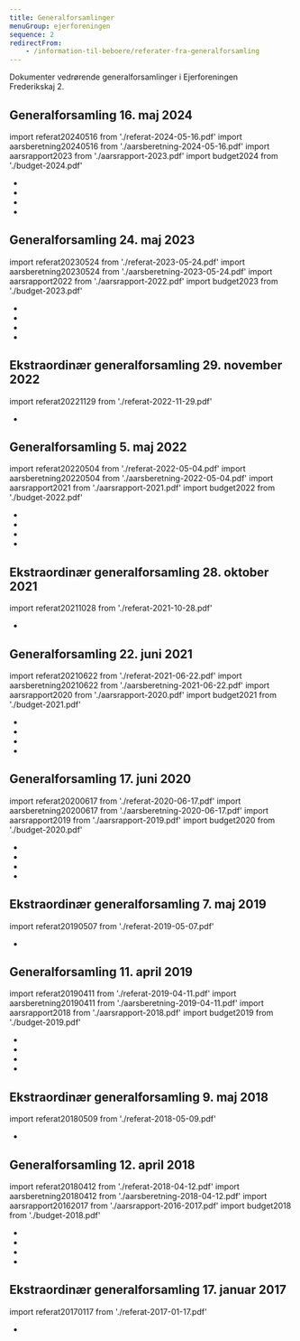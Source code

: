 ```yaml
---
title: Generalforsamlinger
menuGroup: ejerforeningen
sequence: 2
redirectFrom:
    - /information-til-beboere/referater-fra-generalforsamling
---
```

Dokumenter vedrørende generalforsamlinger i Ejerforeningen Frederikskaj&nbsp;2.

## Generalforsamling 16. maj 2024

import referat20240516 from './referat-2024-05-16.pdf'
import aarsberetning20240516 from './aarsberetning-2024-05-16.pdf'
import aarsrapport2023 from './aarsrapport-2023.pdf'
import budget2024 from './budget-2024.pdf'

- <Pdf pdf={referat20240516} text="Referat" />
- <Pdf pdf={aarsberetning20240516} text="Årsberetning" />
- <Pdf pdf={aarsrapport2023} text="Årsrapport" />
- <Pdf pdf={budget2024} text="Budget" />

## Generalforsamling 24. maj 2023

import referat20230524 from './referat-2023-05-24.pdf'
import aarsberetning20230524 from './aarsberetning-2023-05-24.pdf'
import aarsrapport2022 from './aarsrapport-2022.pdf'
import budget2023 from './budget-2023.pdf'

- <Pdf pdf={referat20230524} text="Referat" />
- <Pdf pdf={aarsberetning20230524} text="Årsberetning" />
- <Pdf pdf={aarsrapport2022} text="Årsrapport" />
- <Pdf pdf={budget2023} text="Budget" />

## Ekstraordinær generalforsamling 29. november 2022

import referat20221129 from './referat-2022-11-29.pdf'

- <Pdf pdf={referat20221129} text="Referat" />

## Generalforsamling 5. maj 2022

import referat20220504 from './referat-2022-05-04.pdf'
import aarsberetning20220504 from './aarsberetning-2022-05-04.pdf'
import aarsrapport2021 from './aarsrapport-2021.pdf'
import budget2022 from './budget-2022.pdf'

- <Pdf pdf={referat20220504} text="Referat" />
- <Pdf pdf={aarsberetning20220504} text="Årsberetning" />
- <Pdf pdf={aarsrapport2021} text="Årsrapport" />
- <Pdf pdf={budget2022} text="Budget" />

## Ekstraordinær generalforsamling 28. oktober 2021

import referat20211028 from './referat-2021-10-28.pdf'

- <Pdf pdf={referat20211028} text="Referat" />

## Generalforsamling 22. juni 2021

import referat20210622 from './referat-2021-06-22.pdf'
import aarsberetning20210622 from './aarsberetning-2021-06-22.pdf'
import aarsrapport2020 from './aarsrapport-2020.pdf'
import budget2021 from './budget-2021.pdf'

- <Pdf pdf={referat20210622} text="Referat" />
- <Pdf pdf={aarsberetning20210622} text="Årsberetning" />
- <Pdf pdf={aarsrapport2020} text="Årsrapport" />
- <Pdf pdf={budget2021} text="Budget" />

## Generalforsamling 17. juni 2020

import referat20200617 from './referat-2020-06-17.pdf'
import aarsberetning20200617 from './aarsberetning-2020-06-17.pdf'
import aarsrapport2019 from './aarsrapport-2019.pdf'
import budget2020 from './budget-2020.pdf'

- <Pdf pdf={referat20200617} text="Referat" />
- <Pdf pdf={aarsberetning20200617} text="Årsberetning" />
- <Pdf pdf={aarsrapport2019} text="Årsrapport" />
- <Pdf pdf={budget2020} text="Budget" />

## Ekstraordinær generalforsamling 7. maj 2019

import referat20190507 from './referat-2019-05-07.pdf'

- <Pdf pdf={referat20190507} text="Referat" />

## Generalforsamling 11. april 2019

import referat20190411 from './referat-2019-04-11.pdf'
import aarsberetning20190411 from './aarsberetning-2019-04-11.pdf'
import aarsrapport2018 from './aarsrapport-2018.pdf'
import budget2019 from './budget-2019.pdf'

- <Pdf pdf={referat20190411} text="Referat" />
- <Pdf pdf={aarsberetning20190411} text="Årsberetning" />
- <Pdf pdf={aarsrapport2018} text="Årsrapport" />
- <Pdf pdf={budget2019} text="Budget" />

## Ekstraordinær generalforsamling 9. maj 2018

import referat20180509 from './referat-2018-05-09.pdf'

- <Pdf pdf={referat20180509} text="Referat" />

## Generalforsamling 12. april 2018

import referat20180412 from './referat-2018-04-12.pdf'
import aarsberetning20180412 from './aarsberetning-2018-04-12.pdf'
import aarsrapport20162017 from './aarsrapport-2016-2017.pdf'
import budget2018 from './budget-2018.pdf'

- <Pdf pdf={referat20180412} text="Referat" />
- <Pdf pdf={aarsberetning20180412} text="Årsberetning" />
- <Pdf pdf={aarsrapport20162017} text="Årsrapport" />
- <Pdf pdf={budget2018} text="Budget" />

## Ekstraordinær generalforsamling 17. januar 2017

import referat20170117 from './referat-2017-01-17.pdf'

- <Pdf pdf={referat20170117} text="Referat" />
